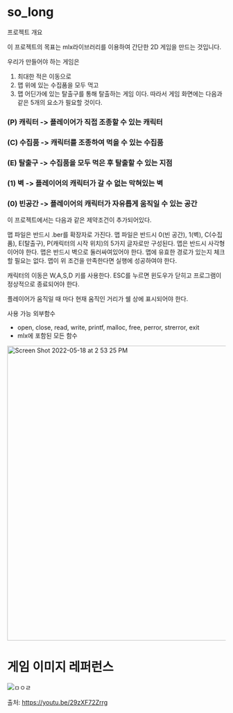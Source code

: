 # so_long

프로젝트 개요

이 프로젝트의 목표는 mlx라이브러리를 이용하여 간단한 2D 게임을 만드는 것입니다.

우리가 만들어야 하는 게임은

1. 최대한 적은 이동으로
2. 맵 위에 있는 수집품을 모두 먹고
3. 맵 어딘가에 있는 탈출구를 통해 탈출하는 게임
이다.
따라서 게임 화면에는 다음과 같은 5개의 요소가 필요할 것이다.

### (P) 캐릭터 -> 플레이어가 직접 조종할 수 있는 캐릭터
### (C) 수집품 -> 캐릭터를 조종하여 먹을 수 있는 수집품
### (E) 탈출구 -> 수집품을 모두 먹은 후 탈출할 수 있는 지점
### (1) 벽    -> 플레이어의 캐릭터가 갈 수 없는 막혀있는 벽
### (0) 빈공간 -> 플레이어의 캐릭터가 자유롭게 움직일 수 있는 공간
 

이 프로젝트에서는 다음과 같은 제약조건이 추가되어있다.

맵 파일은 반드시 .ber를 확장자로 가진다.
맵 파일은 반드시 0(빈 공간), 1(벽), C(수집품), E(탈출구), P(캐릭터의 시작 위치)의 5가지 글자로만 구성된다.
맵은 반드시 사각형이어야 한다.
맵은 반드시 벽으로 둘러싸여있어야 한다.
맵에 유효한 경로가 있는지 체크할 필요는 없다.
맵이 위 조건을 만족한다면 실행에 성공하여야 한다.

캐릭터의 이동은 W,A,S,D 키를 사용한다.
ESC를 누르면 윈도우가 닫히고 프로그램이 정상적으로 종료되어야 한다.

플레이어가 움직일 때 마다 현재 움직인 거리가 쉘 상에 표시되어야 한다.
 

사용 가능 외부함수

- open, close, read, write, printf, malloc, free, perror, strerror, exit
- mlx에 포함된 모든 함수

<img width="680" alt="Screen Shot 2022-05-18 at 2 53 25 PM" src="https://user-images.githubusercontent.com/86817683/168966973-f0fbcc67-269d-4404-a561-7e442509cc5e.png">

# 게임 이미지 레퍼런스

![ㅁㅇㄹ](https://user-images.githubusercontent.com/86817683/169174532-333a8885-3be3-4c6b-9b3d-4c14c86e1826.jpeg)

출처: https://youtu.be/29zXF72Zrrg
